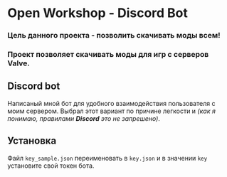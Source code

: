 # Open Workshop - Discord Bot
### Цель данного проекта - позволить скачивать моды всем!
### Проект позволяет скачивать моды для игр с серверов Valve.

## Discord bot
Написаный мной бот для удобного взаимодействия пользователя с моим сервером. 
Выбрал этот вариант по причине легкости и *(как я понимаю, правилами **Discord** это не запрешено)*.

## Установка
Файл `key_sample.json` переименовать в `key.json` и в значении `key` установите свой токен бота.
